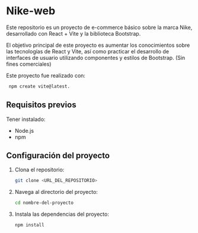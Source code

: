 # Nike-web

Este repositorio es un proyecto de e-commerce básico sobre la marca Nike, desarrollado con React + Vite y la biblioteca Bootstrap. 

El objetivo principal de este proyecto es aumentar los conocimientos sobre las tecnologías de React y Vite, así como practicar el desarrollo de interfaces de usuario utilizando componentes y estilos de Bootstrap. (Sin fines comerciales)

Este proyecto fue realizado con: 
   ```bash
    npm create vite@latest.
   ```
## Requisitos previos
Tener instalado: 
- Node.js
- npm

## Configuración del proyecto

1. Clona el repositorio:
   ```bash
   git clone <URL_DEL_REPOSITORIO>
2. Navega al directorio del proyecto:
   ```bash
   cd nombre-del-proyecto
3. Instala las dependencias del proyecto:
   ```bash
   npm install
